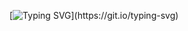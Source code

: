 [![Typing SVG](https://readme-typing-svg.herokuapp.com?font=Fira+Code&weight=900&size=33&pause=1000&center=true&vCenter=true&width=435&lines=ToosiADS+is+a+digital+marketing+agency.;With+expertise+in+website+design%2C;SEO+and+website+optimization;and+advanced+programming.)](https://git.io/typing-svg)
